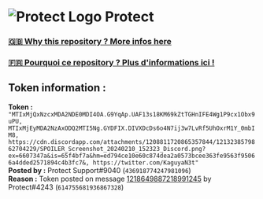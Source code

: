 # ![Protect Logo](https://i.imgur.com/5ovpCPg.png) Protect

### [🇬🇧 Why this repository ? More infos here](https://github.com/protect-github-bot/token-reset/blob/main/README.md)

### [🇫🇷 Pourquoi ce repository ? Plus d'informations ici !](https://github.com/protect-github-bot/token-reset/blob/main/FR_README.md)

## Token information :
**Token :** `"MTIxMjQxNzcxMDA2NDE0MDI4OA.G9YqAp.UAF13s18KM69kZtTGHnIFE4Wg1P9cx1Obx9uPU, MTIxMjEyMDA2NzAxODQ2MTI5Ng.GYDFIX.DIVXDcDs6o4N7ij3w7LvRf5UhOxrM1Y_0mbIM8, https://cdn.discordapp.com/attachments/1208811720865357844/1213238579862704229/SPOILER_Screenshot_20240210_152323_Discord.png?ex=6607347a&is=65f4bf7a&hm=ed794ce10e60c874dea2a0573bcee363fe9563f95066a4dded2571894c4b3fc7&, https://twitter.com/KaguyaN3t"`\
**Posted by :** Protect Support#9040 (`436918774247981096`)\
**Reason :** Token posted on message [1218649887218991245](https://discord.com/channels/835179952500113459/881108454226399292/1218649887218991245) by Protect#4243 (`614755681936867328`)